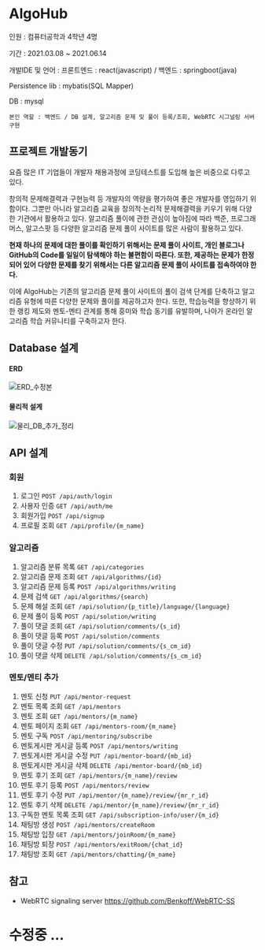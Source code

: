 # AlgoHub 

인원 : 컴퓨터공학과 4학년 4명

기간 : 2021.03.08 ~ 2021.06.14

개발IDE 및 언어 : 프론트엔드 : react(javascript) / 백엔드 : springboot(java)

Persistence lib : mybatis(SQL Mapper)

DB : mysql

```
본인 역할 : 백엔드 / DB 설계, 알고리즘 문제 및 풀이 등록/조회, WebRTC 시그널링 서버 구현
```

## 프로젝트 개발동기
 요즘 많은 IT 기업들이 개발자 채용과정에 코딩테스트를 도입해 높은 비중으로 다루고 있다. 
 
 창의적 문제해결력과 구현능력 등 개발자의 역량을 평가하여 좋은 개발자를 영입하기 위함이다. 그뿐만 아니라 알고리즘 교육을 창의적·논리적 문제해결력을 키우기 위해 다양한 기관에서 활용하고 있다. 알고리즘 풀이에 관한 관심이 높아짐에 따라 백준, 프로그래머스, 알고스팟 등 다양한 알고리즘 문제 풀이 사이트를 많은 사람이 활용하고 있다.
 
 **현재 하나의 문제에 대한 풀이를 확인하기 위해서는 문제 풀이 사이트, 개인 블로그나 GitHub의 Code를 일일이 탐색해야 하는 불편함이 따른다. 또한, 제공하는 문제가 한정되어 있어 다양한 문제를 찾기 위해서는 다른 알고리즘 문제 풀이 사이트를 접속하여야 한다.**
 
 이에 AlgoHub는 기존의 알고리즘 문제 풀이 사이트의 풀이 검색 단계를 단축하고 알고리즘 유형에 따른 다양한 문제와 풀이를 제공하고자 한다. 또한, 학습능력을 향상하기 위한 랭킹 제도와 멘토-멘티 관계를 통해 흥미와 학습 동기를 유발하며, 나아가 온라인 알고리즘 학습 커뮤니티를 구축하고자 한다.
 

## Database 설계

#### ERD
![ERD_수정본](https://user-images.githubusercontent.com/87019615/124610205-44348a80-deab-11eb-9108-7ea0a14d54f8.jpg)

#### 물리적 설계
![물리_DB_추가_정리](https://user-images.githubusercontent.com/87019615/124610399-6dedb180-deab-11eb-9d62-0000ee457b50.jpg)


## API 설계

### 회원
1. 로그인 `POST /api/auth/login`
2. 사용자 인증 `GET /api/auth/me`
3. 회원가입 `POST /api/signup`
4. 프로필 조회 `GET /api/profile/{m_name}`

### 알고리즘
1. 알고리즘 분류 목록 `GET /api/categories`
2. 알고리즘 문제 조회 `GET /api/algorithms/{id}`
3. 알고리즘 문제 등록 `POST /api/algorithms/writing`
4. 문제 검색 `GET /api/algorithms/{search}`
5. 문제 해설 조회 `GET /api/solution/{p_title}/language/{language}`
6. 문제 풀이 등록 `POST /api/solution/writing`
7. 풀이 댓글 조회 `GET /api/solution/comments/{s_id}`
8. 풀이 댓글 등록 `POST /api/solution/comments`
9. 풀이 댓글 수정 `PUT /api/solution/comments/{s_cm_id}`
10. 풀이 댓글 삭제 `DELETE /api/solution/comments/{s_cm_id}`

### 멘토/멘티 추가
1. 멘토 신청 `PUT /api/mentor-request`
2. 멘토 목록 조회 `GET /api/mentors`
3. 멘토 조회 `GET /api/mentors/{m_name}`
4. 멘토 페이지 조회 `GET /api/mentors-room/{m_name}`
5. 멘토 구독 `POST /api/mentoring/subscribe`
6. 멘토게시판 게시글 등록 `POST /api/mentors/writing`
7. 멘토게시판 게시글 수정 `PUT /api/mentor-board/{mb_id}`
8. 멘토게시판 게시글 삭제 `DELETE /api/mentor-board/{mb_id}`
9. 멘토 후기 조회 `GET /api/mentors/{m_name}/review`
10. 멘토 후기 등록 `POST /api/mentors/review`
11. 멘토 후기 수정 `PUT /api/mentor/{m_name}/review/{mr_r_id}`
12. 멘토 후기 삭제 `DELETE /api/mentor/{m_name}/review/{mr_r_id}`
13. 구독한 멘토 목록 조회 `GET /api/subscription-info/user/{m_id}`
14. 채팅방 생성 `POST /api/mentors/createRoom`
15. 채팅방 입장 `GET /api/mentors/joinRoom/{m_name}`
16. 채팅방 퇴장 `POST /api/mentors/exitRoom/{chat_id}`
17. 채팅방 조회 `GET /api/mentors/chatting/{m_name}`

## 참고

- WebRTC signaling server https://github.com/Benkoff/WebRTC-SS

# 수정중 ...
